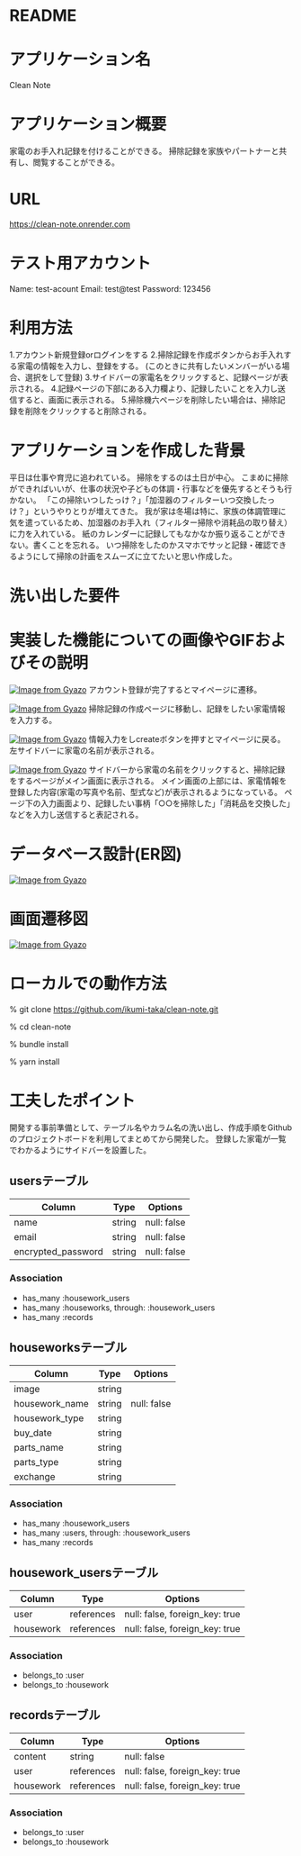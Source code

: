 # README
# アプリケーション名
Clean Note

# アプリケーション概要
家電のお手入れ記録を付けることができる。
掃除記録を家族やパートナーと共有し、閲覧することができる。

# URL
https://clean-note.onrender.com

# テスト用アカウント
Name: test-acount
Email: test@test
Password: 123456

# 利用方法
1.アカウント新規登録orログインをする
2.掃除記録を作成ボタンからお手入れする家電の情報を入力し、登録をする。
(このときに共有したいメンバーがいる場合、選択をして登録)
3.サイドバーの家電名をクリックすると、記録ページが表示される。
4.記録ページの下部にある入力欄より、記録したいことを入力し送信すると、画面に表示される。
5.掃除機六ページを削除したい場合は、掃除記録を削除をクリックすると削除される。

# アプリケーションを作成した背景
平日は仕事や育児に追われている。
掃除をするのは土日が中心。
こまめに掃除ができればいいが、仕事の状況や子どもの体調・行事などを優先するとそうも行かない。
「この掃除いつしたっけ？」「加湿器のフィルターいつ交換したっけ？」というやりとりが増えてきた。
我が家は冬場は特に、家族の体調管理に気を遣っているため、加湿器のお手入れ（フィルター掃除や消耗品の取り替え）に力を入れている。
紙のカレンダーに記録してもなかなか振り返ることができない。書くことを忘れる。
いつ掃除をしたのかスマホでサッと記録・確認できるようにして掃除の計画をスムーズに立てたいと思い作成した。

# 洗い出した要件


# 実装した機能についての画像やGIFおよびその説明
[![Image from Gyazo](https://i.gyazo.com/557766263d43befe816b33b8a57e5495.png)](https://gyazo.com/557766263d43befe816b33b8a57e5495)
アカウント登録が完了するとマイページに遷移。

[![Image from Gyazo](https://i.gyazo.com/9b0ca4942ad84d9114b9cbdd9eab332f.gif)](https://gyazo.com/9b0ca4942ad84d9114b9cbdd9eab332f)
掃除記録の作成ページに移動し、記録をしたい家電情報を入力する。

[![Image from Gyazo](https://i.gyazo.com/9d1a5ab2d193dfc7a620edca0c357977.gif)](https://gyazo.com/9d1a5ab2d193dfc7a620edca0c357977)
情報入力をしcreateボタンを押すとマイページに戻る。左サイドバーに家電の名前が表示される。

[![Image from Gyazo](https://i.gyazo.com/0e05fb435a09972f8f3ab27e92b7f67f.gif)](https://gyazo.com/0e05fb435a09972f8f3ab27e92b7f67f)
サイドバーから家電の名前をクリックすると、掃除記録をするページがメイン画面に表示される。
メイン画面の上部には、家電情報を登録した内容(家電の写真や名前、型式など)が表示されるようになっている。
ページ下の入力画面より、記録したい事柄「○○を掃除した」「消耗品を交換した」などを入力し送信すると表記される。

# データベース設計(ER図)
[![Image from Gyazo](https://i.gyazo.com/f671cc39c379f89cdf9680b9bcc1485e.png)](https://gyazo.com/f671cc39c379f89cdf9680b9bcc1485e)

# 画面遷移図
[![Image from Gyazo](https://i.gyazo.com/0140c5b2de395a82be593d2ba10acb90.png)](https://gyazo.com/0140c5b2de395a82be593d2ba10acb90)

# ローカルでの動作方法
% git clone https://github.com/ikumi-taka/clean-note.git

% cd clean-note

% bundle install

% yarn install

# 工夫したポイント
開発する事前準備として、テーブル名やカラム名の洗い出し、作成手順をGithubのプロジェクトボードを利用してまとめてから開発した。
登録した家電が一覧でわかるようにサイドバーを設置した。

## usersテーブル

| Column             | Type   | Options     |
|--------------------|--------|-------------|
| name               | string | null: false |
| email              | string | null: false |
| encrypted_password | string | null: false |



### Association
- has_many :housework_users
- has_many :houseworks, through: :housework_users
- has_many :records


## houseworksテーブル

| Column         | Type   | Options     |
|----------------|--------|-------------|
| image          | string |             |
| housework_name | string | null: false |
| housework_type | string |             |
| buy_date       | string |             |
| parts_name     | string |             |
| parts_type     | string |             |
| exchange       | string |             |

### Association
- has_many :housework_users
- has_many :users, through: :housework_users
- has_many :records


## housework_usersテーブル

| Column    | Type       | Options                        |
|-----------|------------|--------------------------------|
| user      | references | null: false, foreign_key: true |
| housework | references | null: false, foreign_key: true |


### Association
- belongs_to :user
- belongs_to :housework

## recordsテーブル

| Column    | Type       | Options                        |
|-----------|------------|--------------------------------|
| content   | string     | null: false                    |
| user      | references | null: false, foreign_key: true |
| housework | references | null: false, foreign_key: true |



### Association
- belongs_to :user
- belongs_to :housework